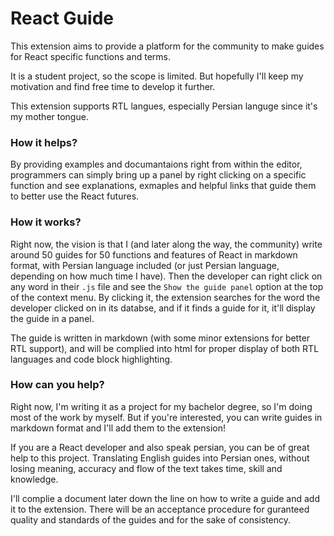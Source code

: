 # React Guide
This extension aims to provide a platform for the community to make guides for React specific functions and terms.

It is a student project, so the scope is limited. But hopefully I'll keep my motivation and find free time to develop it further.

This extension supports RTL langues, especially Persian languge since it's my mother tongue.

### How it helps?
By providing examples and documantaions right from within the editor, programmers can simply bring up a panel by right clicking on a specific function and see explanations, exmaples and helpful links that guide them to better use the React futures.

### How it works?
Right now, the vision is that I (and later along the way, the community) write around 50 guides for 50 functions and features of React in markdown format, with Persian language included (or just Persian language, depending on how much time I have). Then the developer can right click on any word in their `.js` file and see the `Show the guide panel` option at the top of the context menu. By clicking it, the extension searches for the word the developer clicked on in its databse, and if it finds a guide for it, it'll display the guide in a panel.

The guide is written in markdown (with some minor extensions for better RTL support), and will be complied into html for proper display of both RTL languages and code block highlighting.

### How can you help?
Right now, I'm writing it as a project for my bachelor degree, so I'm doing most of the work by myself. But if you're interested, you can write guides in markdown format and I'll add them to the extension!

If you are a React developer and also speak persian, you can be of great help to this project. Translating English guides into Persian ones, without losing meaning, accuracy and flow of the text takes time, skill and knowledge.

I'll complie a document later down the line on how to write a guide and add it to the extension. There will be an acceptance procedure for guranteed quality and standards of the guides and for the sake of consistency.